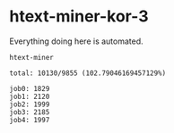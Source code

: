 # htext-miner-kor-3

Everything doing here is automated.

```
htext-miner

total: 10130/9855 (102.79046169457129%)

job0: 1829
job1: 2120
job2: 1999
job3: 2185
job4: 1997
```
